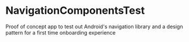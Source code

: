 # NavigationComponentsTest
Proof of concept app to test out Android's navigation library and a design pattern for a first time onboarding experience
